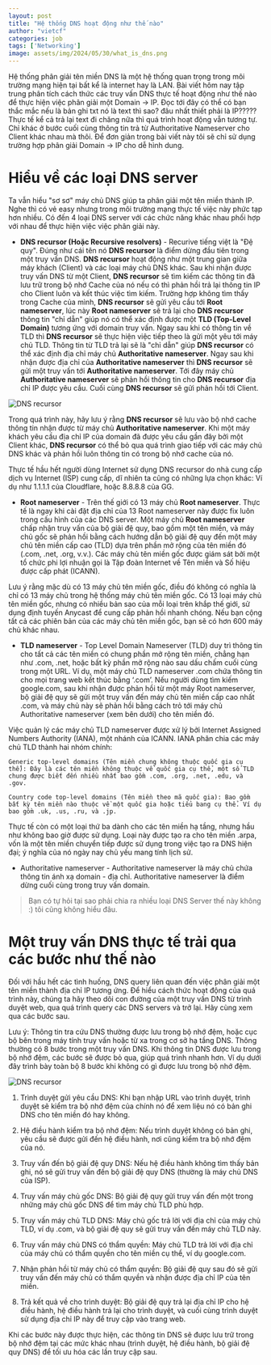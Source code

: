 ```yaml
---
layout: post
title: "Hệ thống DNS hoạt động như thế nào"
author: "vietcf"
categories: job
tags: ['Networking']
image: assets/img/2024/05/30/what_is_dns.png
---
```


Hệ thống phân giải tên miền DNS là một hệ thống quan trọng trong môi trường mạng hiện tại bất kể là internet hay là LAN. Bài viết hôm nay tập trung phân tích cách thức các truy vấn DNS thực tế hoạt động như thế nào để thực hiện việc phân giải một Domain -> IP. Đọc tới đây có thể có bạn thắc mắc nếu là bản ghi txt nó là text thì sao? đâu nhất thiết phải là IP????? Thực tế kể cả trả lại text đi chăng nữa thì quá trình hoạt động vẫn tương tự. Chỉ khác ở bước cuối cùng thông tin trả từ Authoritative Nameserver cho Client khác nhau mà thôi. Để đơn giản trong bài viết này tôi sẽ chỉ sử dụng trường hợp phân giải Domain -> IP cho dễ hình dung.

# Hiểu về các loại DNS server
Ta vẫn hiểu "sơ sơ" máy chủ DNS giúp ta phân giải một tên miền thành IP. Nghe thì có vẻ easy nhưng trong môi trường mạng thực tế việc này phức tạp hơn nhiều. Có đến 4 loại DNS server với các chức năng khác nhau phối hợp với nhau để thực hiện việc việc phân giải này. 

-  **DNS recursor (Hoặc Recursive resolvers)** - Recurive tiếng việt là "Đệ quy". Đúng như cái tên nó **DNS recursor** là điểm dừng đầu tiên trong một truy vấn DNS. **DNS recursor** hoạt động như một trung gian giữa máy khách (Client) và các loại máy chủ DNS khác. Sau khi nhận được truy vấn DNS từ một Client, **DNS recursor** sẽ tìm kiếm các thông tin đã lưu trữ trong bộ nhớ Cache của nó nếu có thì phản hồi trả lại thông tin IP cho Client luôn và kết thúc việc tìm kiếm. Trường hợp không tìm thấy trong Cache của mình, **DNS recursor** sẽ gửi yêu cầu tới **Root nameserver**, lúc này **Root nameserver** sẽ trả lại cho **DNS recursor** thông tin "chỉ dẫn" giúp nó có thể xác định được một **TLD (Top-Level Domain)** tương ứng với domain truy vấn. Ngay sau khi có thông tin về TLD thì **DNS recursor** sẽ thực hiện việc tiếp theo là gửi một yêu tới máy chủ TLD. Thông tin từ TLD trả lại sẽ là "chỉ dẫn" giúp **DNS recursor** có thể xác định địa chỉ máy chủ **Authoritative nameserver**. Ngay sau khi nhận được địa chỉ của **Authoritative nameserver** thì **DNS recursor** sẽ gửi một truy vấn tới **Authoritative nameserver**. Tới đây máy chủ **Authoritative nameserver** sẽ phản hồi thông tin cho **DNS recursor** địa chỉ IP được yêu cầu. Cuối cùng **DNS recursor** sẽ gửi phản hồi tới Client.

![DNS recursor]({{site.url}}/assets/img/2024/05/30/recursive-resolver.png)

Trong quá trình này, hãy lưu ý rằng **DNS recursor** sẽ lưu vào bộ nhớ cache thông tin nhận được từ máy chủ **Authoritative nameserver**. Khi một máy khách yêu cầu địa chỉ IP của domain đã được yêu cầu gần đây bởi một Client khác, **DNS recursor** có thể bỏ qua quá trình giao tiếp với các máy chủ DNS khác và phản hồi luôn thông tin có trong bộ nhớ cache của nó.

Thực tế hầu hết người dùng Internet sử dụng DNS recursor do nhà cung cấp dịch vụ Internet (ISP) cung cấp, dĩ nhiên ta cũng có những lựa chọn khác: Ví dụ như 1.1.1.1 của Cloudflare, hoặc 8.8.8.8 của GG.

- **Root nameserver** - Trên thế giới có 13 máy chủ **Root nameserver**. Thực tế là ngay khi cài đặt địa chỉ của 13 Root nameserver này được fix luôn trong cấu hình của các DNS server. Một máy chủ **Root nameserver** chấp nhận truy vấn của bộ giải đệ quy, bao gồm một tên miền, và máy chủ gốc sẽ phản hồi bằng cách hướng dẫn bộ giải đệ quy đến một máy chủ tên miền cấp cao (TLD) dựa trên phần mở rộng của tên miền đó (.com, .net, .org, v.v.). Các máy chủ tên miền gốc được giám sát bởi một tổ chức phi lợi nhuận gọi là Tập đoàn Internet về Tên miền và Số hiệu được cấp phát (ICANN).

Lưu ý rằng mặc dù có 13 máy chủ tên miền gốc, điều đó không có nghĩa là chỉ có 13 máy chủ trong hệ thống máy chủ tên miền gốc. Có 13 loại máy chủ tên miền gốc, nhưng có nhiều bản sao của mỗi loại trên khắp thế giới, sử dụng định tuyến Anycast để cung cấp phản hồi nhanh chóng. Nếu bạn cộng tất cả các phiên bản của các máy chủ tên miền gốc, bạn sẽ có hơn 600 máy chủ khác nhau.


- **TLD nameserver** - Top Level Domain Nameserver (TLD) duy trì thông tin cho tất cả các tên miền có chung phần mở rộng tên miền, chẳng hạn như .com, .net, hoặc bất kỳ phần mở rộng nào sau dấu chấm cuối cùng trong một URL. Ví dụ, một máy chủ TLD nameserver .com chứa thông tin cho mọi trang web kết thúc bằng ‘.com’. Nếu người dùng tìm kiếm google.com, sau khi nhận được phản hồi từ một máy Root nameserver, bộ giải đệ quy sẽ gửi một truy vấn đến máy chủ tên miền cấp cao nhất .com, và máy chủ này sẽ phản hồi bằng cách trỏ tới máy chủ Authoritative nameserver (xem bên dưới) cho tên miền đó.

Việc quản lý các máy chủ TLD nameserver được xử lý bởi Internet Assigned Numbers Authority (IANA), một nhánh của ICANN. IANA phân chia các máy chủ TLD thành hai nhóm chính:

    Generic top-level domains (Tên miền chung không thuộc quốc gia cụ thể): Đây là các tên miền không thuộc về quốc gia cụ thể, một số TLD chung được biết đến nhiều nhất bao gồm .com, .org, .net, .edu, và .gov.

    Country code top-level domains (Tên miền theo mã quốc gia): Bao gồm bất kỳ tên miền nào thuộc về một quốc gia hoặc tiểu bang cụ thể. Ví dụ bao gồm .uk, .us, .ru, và .jp.

Thực tế còn có một loại thứ ba dành cho các tên miền hạ tầng, nhưng hầu như không bao giờ được sử dụng. Loại này được tạo ra cho tên miền .arpa, vốn là một tên miền chuyển tiếp được sử dụng trong việc tạo ra DNS hiện đại; ý nghĩa của nó ngày nay chủ yếu mang tính lịch sử.

- Authoritative nameserver - Authoritative nameserver là máy chủ chứa thông tin ánh xạ domain - địa chỉ.  Authoritative nameserver là điểm dừng cuối cùng trong truy vấn domain.

> Bạn có tự hỏi tại sao phải chia ra nhiều loại DNS Server thế này không :) tôi cũng không hiểu đâu.

# Một truy vấn DNS thực tế trải qua các bước như thế nào

Đối với hầu hết các tình huống, DNS query liên quan đến việc phân giải một tên miền thành địa chỉ IP tương ứng. Để hiểu cách thức hoạt động của quá trình này, chúng ta hãy theo dõi con đường của một truy vấn DNS từ trình duyệt web, qua quá trình query các DNS servers và trở lại. Hãy cùng xem qua các bước sau.

Lưu ý: Thông tin tra cứu DNS thường được lưu trong bộ nhớ đệm, hoặc cục bộ bên trong máy tính truy vấn hoặc từ xa trong cơ sở hạ tầng DNS. Thông thường có 8 bước trong một truy vấn DNS. Khi thông tin DNS được lưu trong bộ nhớ đệm, các bước sẽ được bỏ qua, giúp quá trình nhanh hơn. Ví dụ dưới đây trình bày toàn bộ 8 bước khi không có gì được lưu trong bộ nhớ đệm.

![DNS recursor]({{site.url}}/assets/img/2024/05/30/full_dns_query.png)


1. Trình duyệt gửi yêu cầu DNS: Khi bạn nhập URL vào trình duyệt, trình duyệt sẽ kiểm tra bộ nhớ đệm của chính nó để xem liệu nó có bản ghi DNS cho tên miền đó hay không.

2. Hệ điều hành kiểm tra bộ nhớ đệm: Nếu trình duyệt không có bản ghi, yêu cầu sẽ được gửi đến hệ điều hành, nơi cũng kiểm tra bộ nhớ đệm của nó.

3. Truy vấn đến bộ giải đệ quy DNS: Nếu hệ điều hành không tìm thấy bản ghi, nó sẽ gửi truy vấn đến bộ giải đệ quy DNS (thường là máy chủ DNS của ISP).

4. Truy vấn máy chủ gốc DNS: Bộ giải đệ quy gửi truy vấn đến một trong những máy chủ gốc DNS để tìm máy chủ TLD phù hợp.

5. Truy vấn máy chủ TLD DNS: Máy chủ gốc trả lời với địa chỉ của máy chủ TLD, ví dụ .com, và bộ giải đệ quy sẽ gửi truy vấn đến máy chủ TLD này.

6. Truy vấn máy chủ DNS có thẩm quyền: Máy chủ TLD trả lời với địa chỉ của máy chủ có thẩm quyền cho tên miền cụ thể, ví dụ google.com.

6.  Nhận phản hồi từ máy chủ có thẩm quyền: Bộ giải đệ quy sau đó sẽ gửi truy vấn đến máy chủ có thẩm quyền và nhận được địa chỉ IP của tên miền.

7.  Trả kết quả về cho trình duyệt: Bộ giải đệ quy trả lại địa chỉ IP cho hệ điều hành, hệ điều hành trả lại cho trình duyệt, và cuối cùng trình duyệt sử dụng địa chỉ IP này để truy cập vào trang web.

Khi các bước này được thực hiện, các thông tin DNS sẽ được lưu trữ trong bộ nhớ đệm tại các mức khác nhau (trình duyệt, hệ điều hành, bộ giải đệ quy DNS) để tối ưu hóa các lần truy cập sau.



